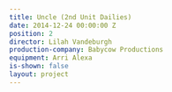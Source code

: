```yaml
---
title: Uncle (2nd Unit Dailies)
date: 2014-12-24 00:00:00 Z
position: 2
director: Lilah Vandeburgh
production-company: Babycow Productions
equipment: Arri Alexa
is-shown: false
layout: project
---
```


